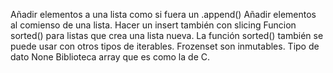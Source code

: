 Añadir elementos a una lista como si fuera un .append()
Añadir elementos al comienso de una lista.
Hacer un insert también con slicing
Funcion sorted() para listas que crea una lista nueva.
La función sorted() también se puede usar con otros tipos de iterables.
Frozenset son inmutables.
Tipo de dato None
Biblioteca array que es como la de C.
